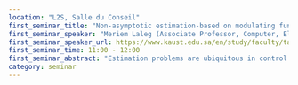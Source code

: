 ```yaml
---
location: "L2S, Salle du Conseil"
first_seminar_title: "Non-asymptotic estimation-based on modulating functions: algorithms and applications"
first_seminar_speaker: "Meriem Laleg (Associate Professor, Computer, Electrical and Mathematical Sciences and Engineering, KAUST)"
first_seminar_speaker_url: https://www.kaust.edu.sa/en/study/faculty/taous-kirati
first_seminar_time: 11:00 - 12:00
first_seminar_abstract: "Estimation problems are ubiquitous in control and monitoring of dynamical systems. The most popular approach for the estimation of states is state observers such as the well-known Luenberger observer. Typically, an observer uses a copy of the system model, augmented with an output injection term, the gain of which is obtained by ensuring the asymptotic convergence of the state estimation error to zero, when time tends to infinity. However, in many situations, convergence of the state in finite time is favorable. Several finite-time convergence estimation algorithms have been proposed for various classes of systems. In this talk, I will present some of our recent work on finite time estimation of state, parameter and source term for partial differential equations and fractional equations, using modulating function method.  I will illustrate the results with some simulations and real applications."
category: seminar
---
```


